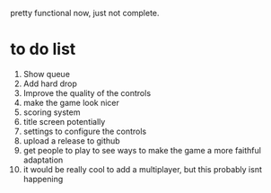 pretty functional now, just not complete. 


# to do list  
1. Show queue
2. Add hard drop 
3. Improve the quality of the controls  
4. make the game look nicer  
5. scoring system  
6. title screen potentially  
7. settings to configure the controls  
8. upload a release to github 
9. get people to play to see ways to make the game a more faithful adaptation 
10. it would be really cool to add a multiplayer, but this probably isnt happening